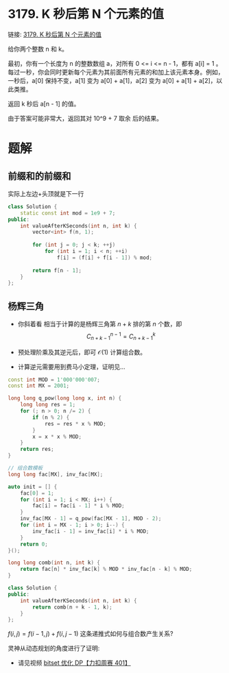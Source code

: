 # 3179. K 秒后第 N 个元素的值
链接: [3179. K 秒后第 N 个元素的值](https://leetcode.cn/problems/find-the-n-th-value-after-k-seconds/)

给你两个整数 n 和 k。

最初，你有一个长度为 n 的整数数组 a，对所有 0 <= i <= n - 1，都有 a[i] = 1 。每过一秒，你会同时更新每个元素为其前面所有元素的和加上该元素本身。例如，一秒后，a[0] 保持不变，a[1] 变为 a[0] + a[1]，a[2] 变为 a[0] + a[1] + a[2]，以此类推。

返回 k 秒后 a[n - 1] 的值。

由于答案可能非常大，返回其对 10^9 + 7 取余 后的结果。

# 题解
## 前缀和的前缀和

实际上左边+头顶就是下一行

```C++
class Solution {
    static const int mod = 1e9 + 7;
public:
    int valueAfterKSeconds(int n, int k) {
        vector<int> f(n, 1);
        
        for (int j = 0; j < k; ++j)
            for (int i = 1; i < n; ++i)
                f[i] = (f[i] + f[i - 1]) % mod;
        
        return f[n - 1];
    }
};
```

## 杨辉三角

- 你斜着看 相当于计算的是杨辉三角第 $n+k$ 排的第 $n$ 个数，即 $$C_{n+k−1}^{n−1}=C_{n+k−1}^{k}$$

- 预处理阶乘及其逆元后，即可 $\mathcal{O}(1)$ 计算组合数。

- 计算逆元需要用到费马小定理，证明见...

```C++
const int MOD = 1'000'000'007;
const int MX = 2001;

long long q_pow(long long x, int n) {
    long long res = 1;
    for (; n > 0; n /= 2) {
        if (n % 2) {
            res = res * x % MOD;
        }
        x = x * x % MOD;
    }
    return res;
}

// 组合数模板
long long fac[MX], inv_fac[MX];

auto init = [] {
    fac[0] = 1;
    for (int i = 1; i < MX; i++) {
        fac[i] = fac[i - 1] * i % MOD;
    }
    inv_fac[MX - 1] = q_pow(fac[MX - 1], MOD - 2);
    for (int i = MX - 1; i > 0; i--) {
        inv_fac[i - 1] = inv_fac[i] * i % MOD;
    }
    return 0;
}();

long long comb(int n, int k) {
    return fac[n] * inv_fac[k] % MOD * inv_fac[n - k] % MOD;
}

class Solution {
public:
    int valueAfterKSeconds(int n, int k) {
        return comb(n + k - 1, k);
    }
};
```

$f(i, j) = f(i - 1, j) +f(i, j - 1)$ 这条递推式如何与组合数产生关系?

灵神从动态规划的角度进行了证明:

- 请见视频 [bitset 优化 DP【力扣周赛 401】](https://www.bilibili.com/video/BV1h7421R78s/)